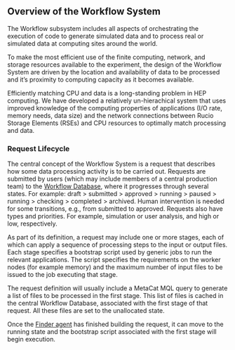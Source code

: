 ## Overview of the Workflow System

The Workflow subsystem includes all aspects of orchestrating the execution 
of code to generate simulated data and to process real or simulated 
data at computing sites around the world.

To make the most efficient use of the finite computing, network, and 
storage resources available to the experiment, the design of 
the Workflow System are driven by the location and availability of data to 
be processed and it’s proximity to computing capacity as it becomes available. 

Efficiently matching CPU and data is a long-standing problem in 
HEP computing. We have developed 
a relatively un-hierachical system that uses improved knowledge of the 
computing properties of applications (I/O rate, memory needs, data size) 
and the network connections between Rucio Storage Elements (RSEs) and 
CPU resources to optimally match processing and data.

### Request Lifecycle

The central concept of the Workflow System is a request that 
describes how some data processing activity is to be carried out. Requests 
are submitted by users (which may include members of a central production 
team) to the [Workflow Database](database.md), where it progresses 
through several states. For example: draft > submitted > approved > 
running > paused > running > checking > completed > archived. Human 
intervention is needed for some transitions, e.g., from submitted to 
approved. Requests also have types and priorities. For example, simulation 
or user analysis, and high or low, respectively.

As part of its definition, a request may include one or more stages, each 
of which can apply a sequence of processing steps to the input or output 
files. Each stage specifies a bootstrap script used by generic jobs to run 
the relevant applications. The script specifies the requirements on the 
worker nodes (for example memory) and the maximum number of input files to 
be issued to the job executing that stage.

The request definition will usually include a MetaCat MQL query 
to generate a list of files to be processed in the first stage. This list of 
files is cached in the central Workflow Database, associated with the 
first stage of that request. All these files are set to the unallocated 
state.

Once the [Finder agent](wfs-finder.md) has finished building the request, 
it can move to the running state and the bootstrap script associated with 
the first stage will begin execution.

